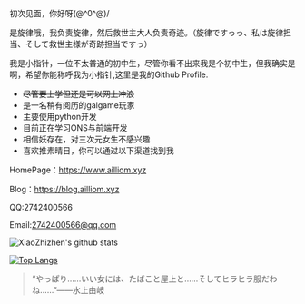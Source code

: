 初次见面，你好呀\(@^0^@)/

是旋律哦，我负责旋律，然后救世主大人负责奇迹。（旋律ですっっ、私は旋律担当、そして救世主様が奇跡担当ですっ）

我是小指针，一位不太普通的初中生，尽管你看不出来我是个初中生，但我确实是啊，希望你能称呼我为小指针,这里是我的Github Profile.



- ~~尽管要上学但还是可以网上冲浪~~
- 是一名稍有阅历的galgame玩家
- 主要使用python开发
- 目前正在学习ONS与前端开发
- 相信妖存在，对三次元女生不感兴趣
- 喜欢推素晴日，你可以通过以下渠道找到我

HomePage：https://www.ailliom.xyz

Blog：https://blog.ailliom.xyz

QQ:2742400566

Email:2742400566@qq.com



![XiaoZhizhen's github stats](https://github-readme-stats.vercel.app/api?username=zzzzz167&show_icons=true&theme=tokyonight)

[![Top Langs](https://github-readme-stats.vercel.app/api/top-langs/?username=zzzzz167&layout=compact)](https://github.com/anuraghazra/github-readme-stats)



> “やっぱり……いい女には、たばこと屋上と……そしてヒラヒラ服だわね……”——水上由岐
